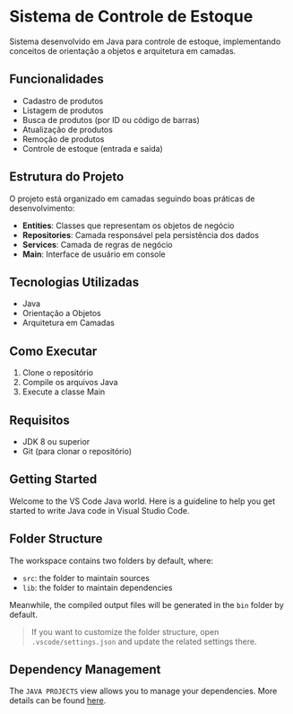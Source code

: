 # Sistema de Controle de Estoque

Sistema desenvolvido em Java para controle de estoque, implementando conceitos de orientação a objetos e arquitetura em camadas.

## Funcionalidades

- Cadastro de produtos
- Listagem de produtos
- Busca de produtos (por ID ou código de barras)
- Atualização de produtos
- Remoção de produtos
- Controle de estoque (entrada e saída)

## Estrutura do Projeto

O projeto está organizado em camadas seguindo boas práticas de desenvolvimento:

- **Entities**: Classes que representam os objetos de negócio
- **Repositories**: Camada responsável pela persistência dos dados
- **Services**: Camada de regras de negócio
- **Main**: Interface de usuário em console

## Tecnologias Utilizadas

- Java
- Orientação a Objetos
- Arquitetura em Camadas

## Como Executar

1. Clone o repositório
2. Compile os arquivos Java
3. Execute a classe Main

## Requisitos

- JDK 8 ou superior
- Git (para clonar o repositório)

## Getting Started

Welcome to the VS Code Java world. Here is a guideline to help you get started to write Java code in Visual Studio Code.

## Folder Structure

The workspace contains two folders by default, where:

- `src`: the folder to maintain sources
- `lib`: the folder to maintain dependencies

Meanwhile, the compiled output files will be generated in the `bin` folder by default.

> If you want to customize the folder structure, open `.vscode/settings.json` and update the related settings there.

## Dependency Management

The `JAVA PROJECTS` view allows you to manage your dependencies. More details can be found [here](https://github.com/microsoft/vscode-java-dependency#manage-dependencies).
